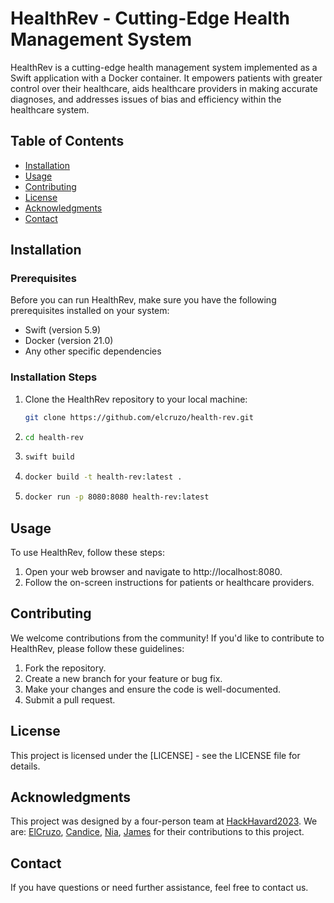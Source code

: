 # HealthRev - Cutting-Edge Health Management System

HealthRev is a cutting-edge health management system implemented as a Swift application with a Docker container. It empowers patients with greater control over their healthcare, aids healthcare providers in making accurate diagnoses, and addresses issues of bias and efficiency within the healthcare system.

## Table of Contents

- [Installation](#installation)
- [Usage](#usage)
- [Contributing](#contributing)
- [License](#license)
- [Acknowledgments](#acknowledgments)
- [Contact](#contact)

## Installation

### Prerequisites

Before you can run HealthRev, make sure you have the following prerequisites installed on your system:

- Swift (version 5.9)
- Docker (version 21.0)
- Any other specific dependencies

### Installation Steps

1. Clone the HealthRev repository to your local machine:

   ```bash
   git clone https://github.com/elcruzo/health-rev.git
   ```
   
2. ```bash
   cd health-rev
   ```

3. ```bash
   swift build
   ```

4. ```bash
   docker build -t health-rev:latest .
   ```

5. ```bash
   docker run -p 8080:8080 health-rev:latest
   ```

## Usage
To use HealthRev, follow these steps:

1. Open your web browser and navigate to http://localhost:8080.
2. Follow the on-screen instructions for patients or healthcare providers.

## Contributing
We welcome contributions from the community! If you'd like to contribute to HealthRev, please follow these guidelines:
1. Fork the repository.
2. Create a new branch for your feature or bug fix.
3. Make your changes and ensure the code is well-documented.
4. Submit a pull request.
   
## License
This project is licensed under the [LICENSE] - see the LICENSE file for details.

## Acknowledgments
This project was designed by a four-person team at [HackHavard2023](https://hackharvard.io/). We are: [ElCruzo](https://github.com/elcruzo), [Candice](https://github.com/CandiceHines), [Nia](https://github.com/NiaAnderson), [James](https://github.com/James23xr) for their contributions to this project.

## Contact
If you have questions or need further assistance, feel free to contact us.
